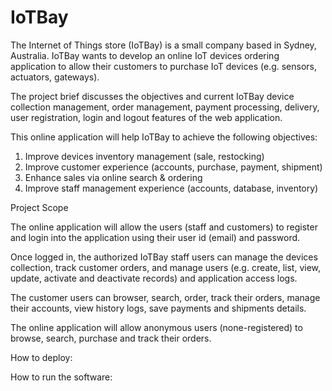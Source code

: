 # IoTBay

The Internet of Things store (IoTBay) is a small company based in Sydney, Australia. 
IoTBay wants to develop an online IoT devices ordering application to allow their customers to purchase IoT devices (e.g. sensors, actuators, gateways). 

The project brief discusses the objectives and current IoTBay device collection management, order management, payment processing, delivery, user registration, login and logout features of the web application. 

This online application will help IoTBay to achieve the following objectives:

1.	Improve devices inventory management (sale, restocking)
2.	Improve customer experience (accounts, purchase, payment, shipment)
3.	Enhance sales via online search & ordering
4.	Improve staff management experience (accounts, database, inventory)


Project Scope

The online application will allow the users (staff and customers) to register and login into the application using their user id (email) and password.

Once logged in, the authorized IoTBay staff users can manage the devices collection, track customer orders, and manage users (e.g. create, list, view, update, activate and deactivate records) and application access logs.

The customer users can browser, search, order, track their orders, manage their accounts, view history logs, save payments and shipments details.

The online application will allow anonymous users (none-registered) to browse, search, purchase and track their orders. 

How to deploy:

How to run the software:
